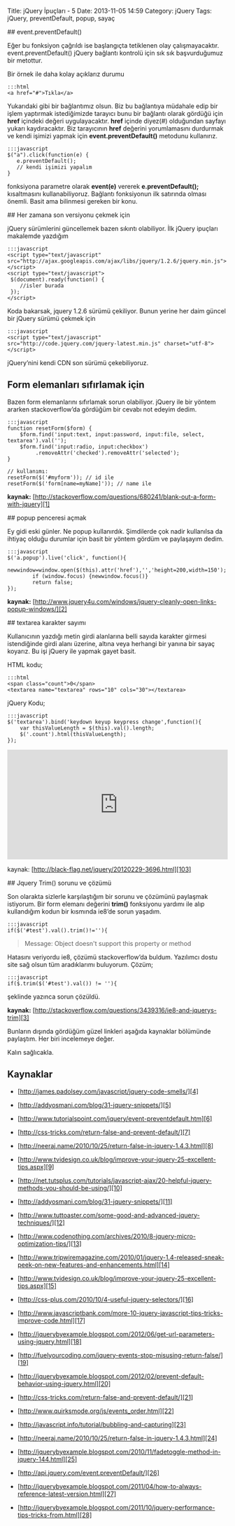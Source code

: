 Title: jQuery İpuçları - 5
Date: 2013-11-05 14:59
Category: jQuery
Tags: jQuery, preventDefault, popup, sayaç


## event.preventDefault()

Eğer bu fonksiyon çağrıldı ise başlangıçta tetiklenen olay çalışmayacaktır. event.preventDefault() jQuery bağlantı kontrolü için sık sık başvurduğumuz bir metottur. 

Bir örnek ile daha kolay açıklarız durumu

    :::html
    <a href="#">Tıkla</a>

Yukarıdaki gibi bir bağlantımız olsun. Biz bu bağlantıya müdahale edip bir işlem yaptırmak istediğimizde tarayıcı bunu bir bağlantı olarak gördüğü için **href** içindeki değeri uygulayacaktır. **href** içinde diyez(#) olduğundan sayfayı yukarı kaydıracaktır. Biz tarayıcının **href** değerini yorumlamasını durdurmak ve kendi işimizi yapmak için **event.preventDefault()** metodunu kullanırız.

    :::javascript
    $("a").click(function(e) {
       e.preventDefault();
       // kendi işimizi yapalım
    }

fonksiyona parametre olarak **event(e)** vererek **e.preventDefault();** kısaltmasını kullanabiliyoruz. Bağlantı fonksiyonun ilk satırında olması önemli. Basit ama bilinmesi gereken bir konu.

## Her zamana son versiyonu çekmek için

jQuery sürümlerini güncellemek bazen sıkıntı olabiliyor. İlk jQuery ipuçları makalemde yazdığım 

    :::javascript
    <script type="text/javascript" src="http://ajax.googleapis.com/ajax/libs/jquery/1.2.6/jquery.min.js"></script>
    <script type="text/javascript">
     $(document).ready(function() {
        //isler burada
     });
    </script>

Koda bakarsak, jquery 1.2.6 sürümü çekiliyor. Bunun yerine her daim güncel bir jQuery sürümü çekmek için 

    :::javascript
    <script type="text/javascript"
    src="http://code.jquery.com/jquery-latest.min.js" charset="utf-8">
    </script>

jQuery’nini kendi CDN son sürümü çekebiliyoruz.

## Form elemanları sıfırlamak için

Bazen form elemanlarını sıfırlamak sorun olabiliyor. jQuery ile bir yöntem ararken stackoverflow’da gördüğüm bir cevabı not edeyim dedim.

    :::javascript
    function resetForm($form) {
        $form.find('input:text, input:password, input:file, select, textarea').val('');
        $form.find('input:radio, input:checkbox')
             .removeAttr('checked').removeAttr('selected');
    }

    // kullanımı:
    resetForm($('#myform')); // id ile 
    resetForm($('form[name=myName]')); // name ile

**kaynak:** [http://stackoverflow.com/questions/680241/blank-out-a-form-with-jquery][1]

## popup penceresi açmak

Ey gidi eski günler. Ne popup kullanırdık. Şimdilerde çok nadir kullanılsa da ihtiyaç olduğu durumlar için basit bir yöntem gördüm ve paylaşayım dedim.

    :::javascript
    $('a.popup').live('click', function(){
            newwindow=window.open($(this).attr('href'),'','height=200,width=150');
            if (window.focus) {newwindow.focus()}
            return false;
    });

**kaynak:** [http://www.jquery4u.com/windows/jquery-cleanly-open-links-popup-windows/][2] 

## textarea karakter sayımı 

Kullanıcının yazdığı metin girdi alanlarına belli sayıda karakter girmesi istendiğinde girdi alanı üzerine, altına veya herhangi bir yanına bir sayaç koyarız. Bu işi jQuery ile yapmak gayet basit. 

HTML kodu;

    :::html
    <span class="count">0</span>
    <textarea name="textarea" rows="10" cols="30"></textarea>

jQuery Kodu;

    :::javascript
    $('textarea').bind('keydown keyup keypress change',function(){
    	var thisValueLength = $(this).val().length;
    	$('.count').html(thisValueLength);
    });

<iframe scrolling="no" height="250" frameborder="0" style="width: 100%;border: none; overflow: hidden;" allowtransparency="true" data-height="250" src="http://codepen.io/fatihhayri/embed/CzjJI?type=result&amp;height=250" id="cp_embed_hgplm"></iframe>

kaynak: [http://black-flag.net/jquery/20120229-3696.html][103]

## Jquery Trim() sorunu ve çözümü

Son olarakta sizlerle karşılaştığım bir sorunu ve çözümünü paylaşmak istiyorum. Bir form elemanı değerini **trim()** fonksiyonu yardımı ile alıp kullandığım kodun bir kısmında ie8’de sorun yaşadım.

    :::javascript
    if($('#test').val().trim()!=''){

> Message: Object doesn't support this property or method

Hatasını veriyordu ie8, çözümü stackoverflow’da buldum. Yazılımcı dostu site sağ olsun tüm aradıklarımı buluyorum. Çözüm;

    :::javascript
    if($.trim($('#test').val()) != ''){

şeklinde yazınca sorun çözüldü.

**kaynak:** [http://stackoverflow.com/questions/3439316/ie8-and-jquerys-trim][3] 

Bunların dışında gördüğüm güzel linkleri aşağıda kaynaklar bölümünde paylaştım. Her biri incelemeye değer.

Kalın sağlıcakla.

## Kaynaklar

- [http://james.padolsey.com/javascript/jquery-code-smells/][4]
- [http://addyosmani.com/blog/31-jquery-snippets/][5]
- [http://www.tutorialspoint.com/jquery/event-preventdefault.htm][6]
- [http://css-tricks.com/return-false-and-prevent-default/][7]
- [http://neeraj.name/2010/10/25/return-false-in-jquery-1.4.3.html][8]
- [http://www.tvidesign.co.uk/blog/improve-your-jquery-25-excellent-tips.aspx][9]
- [http://net.tutsplus.com/tutorials/javascript-ajax/20-helpful-jquery-methods-you-should-be-using/][10]
- [http://addyosmani.com/blog/31-jquery-snippets/][11]
- [http://www.tuttoaster.com/some-good-and-advanced-jquery-techniques/][12]
- [http://www.codenothing.com/archives/2010/8-jquery-micro-optimization-tips/][13]
- [http://www.tripwiremagazine.com/2010/01/jquery-1.4-released-sneak-peek-on-new-features-and-enhancements.html][14]
- [http://www.tvidesign.co.uk/blog/improve-your-jquery-25-excellent-tips.aspx][15]
- [http://css-plus.com/2010/10/4-useful-jquery-selectors/][16]
- [http://www.javascriptbank.com/more-10-jquery-javascript-tips-tricks-improve-code.html][17]
- [http://jquerybyexample.blogspot.com/2012/06/get-url-parameters-using-jquery.html][18]
- [http://fuelyourcoding.com/jquery-events-stop-misusing-return-false/][19] 
- [http://jquerybyexample.blogspot.com/2012/02/prevent-default-behavior-using-jquery.html][20]
- [http://css-tricks.com/return-false-and-prevent-default/][21]
- [http://www.quirksmode.org/js/events_order.html][22]
- [http://javascript.info/tutorial/bubbling-and-capturing][23] 
- [http://neeraj.name/2010/10/25/return-false-in-jquery-1.4.3.html][24] 
- [http://jquerybyexample.blogspot.com/2010/11/fadetoggle-method-in-jquery-144.html][25] 
- [http://api.jquery.com/event.preventDefault/][26] 
- [http://jquerybyexample.blogspot.com/2011/04/how-to-always-reference-latest-version.html][27]
- [http://jquerybyexample.blogspot.com/2011/10/jquery-performance-tips-tricks-from.html][28]


  [1]: http://stackoverflow.com/questions/680241/blank-out-a-form-with-jquery
  [2]: http://www.jquery4u.com/windows/jquery-cleanly-open-links-popup-windows/
  [3]: http://stackoverflow.com/questions/3439316/ie8-and-jquerys-trim
  [4]: http://james.padolsey.com/javascript/jquery-code-smells/
  [5]: http://addyosmani.com/blog/31-jquery-snippets/
  [6]: http://www.tutorialspoint.com/jquery/event-preventdefault.htm
  [7]: http://css-tricks.com/return-false-and-prevent-default/
  [8]: http://neeraj.name/2010/10/25/return-false-in-jquery-1.4.3.html
  [9]: http://www.tvidesign.co.uk/blog/improve-your-jquery-25-excellent-tips.aspx
  [10]: http://net.tutsplus.com/tutorials/javascript-ajax/20-helpful-jquery-methods-you-should-be-using/
  [11]: http://addyosmani.com/blog/31-jquery-snippets/
  [12]: http://www.tuttoaster.com/some-good-and-advanced-jquery-techniques/
  [13]: http://www.codenothing.com/archives/2010/8-jquery-micro-optimization-tips/
  [14]: http://www.tripwiremagazine.com/2010/01/jquery-1.4-released-sneak-peek-on-new-features-and-enhancements.html
  [15]: http://www.tvidesign.co.uk/blog/improve-your-jquery-25-excellent-tips.aspx
  [16]: http://css-plus.com/2010/10/4-useful-jquery-selectors/
  [17]: http://www.javascriptbank.com/more-10-jquery-javascript-tips-tricks-improve-code.html
  [18]: http://jquerybyexample.blogspot.com/2012/06/get-url-parameters-using-jquery.html
  [19]: http://fuelyourcoding.com/jquery-events-stop-misusing-return-false/
  [20]: http://jquerybyexample.blogspot.com/2012/02/prevent-default-behavior-using-jquery.html
  [21]: http://css-tricks.com/return-false-and-prevent-default/
  [22]: http://www.quirksmode.org/js/events_order.html
  [23]: http://javascript.info/tutorial/bubbling-and-capturing
  [24]: http://neeraj.name/2010/10/25/return-false-in-jquery-1.4.3.html
  [25]: http://jquerybyexample.blogspot.com/2010/11/fadetoggle-method-in-jquery-144.html
  [26]: http://api.jquery.com/event.preventDefault/
  [27]: http://jquerybyexample.blogspot.com/2011/04/how-to-always-reference-latest-version.html
  [28]: http://jquerybyexample.blogspot.com/2011/10/jquery-performance-tips-tricks-from.html
  [103]: http://black-flag.net/jquery/20120229-3696.html
